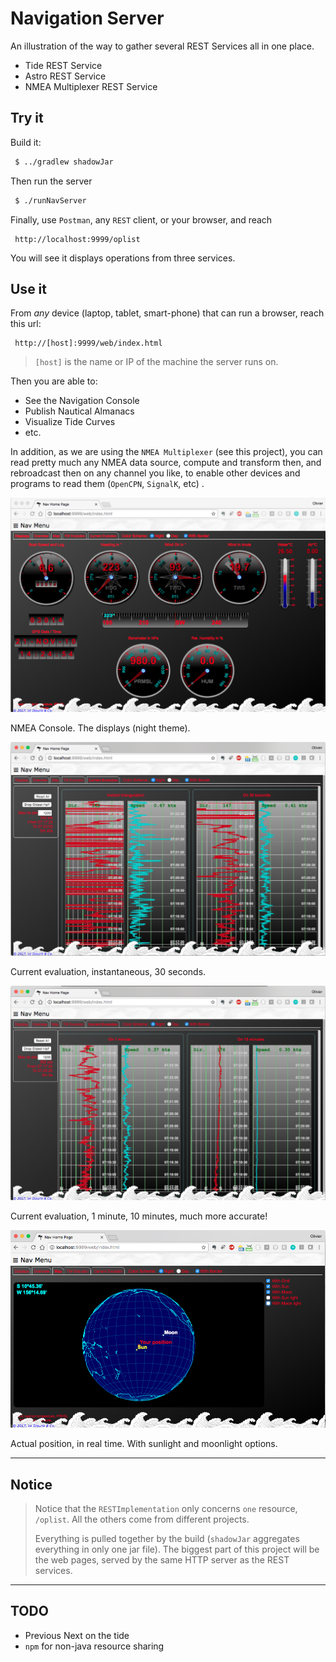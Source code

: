 # Navigation Server

An illustration of the way to gather several REST Services all in one place.

- Tide REST Service
- Astro REST Service
- NMEA Multiplexer REST Service

## Try it
Build it:
```bash
 $ ../gradlew shadowJar
```

Then run the server
```bash
 $ ./runNavServer
```

Finally, use `Postman`, any `REST` client, or your browser, and reach
```
 http://localhost:9999/oplist
```

You will see it displays operations from three services.

## Use it

From _any_ device (laptop, tablet, smart-phone) that can run a browser, reach this url:
```
 http://[host]:9999/web/index.html
```
> `[host]` is the name or IP of the machine the server runs on.

Then you are able to:
- See the Navigation Console 
- Publish Nautical Almanacs
- Visualize Tide Curves
- etc.

In addition, as we are using the `NMEA Multiplexer` (see this project), you can read pretty much any
NMEA data source, compute and transform then, and rebroadcast then on any channel you like, to enable other devices and programs
to read them (`OpenCPN`, `SignalK`, etc) .

![Console](./docimg/screenshot.01.png)

NMEA Console. The displays (night theme).

![Menu and Console](./docimg/screenshot.02.png)

Current evaluation, instantaneous, 30 seconds.

![Menu and Console](./docimg/screenshot.03.png)

Current evaluation, 1  minute, 10 minutes, much more accurate!

![The 3D Map](./docimg/screenshot.04.png)

Actual position, in real time. With sunlight and moonlight options.

---

## Notice
> Notice that the `RESTImplementation` only concerns `one` resource, `/oplist`.
> All the others come from different projects.
>
> Everything is pulled together by the build (`shadowJar` aggregates everything in only one jar file).
> The biggest part of this project will be the web pages, served by the same HTTP server as the REST services.

---

## TODO

- Previous Next on the tide
- `npm` for non-java resource sharing

